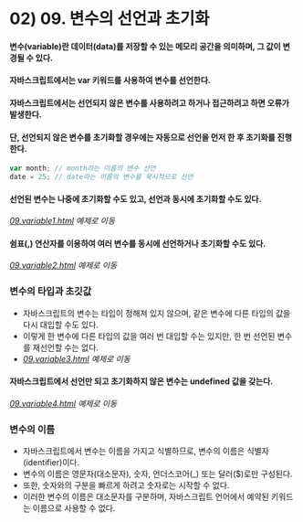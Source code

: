 # 02) 09. 변수의 선언과 초기화

#### 변수(variable)란 데이터(data)를 저장할 수 있는 메모리 공간을 의미하며, 그 값이 변경될 수 있다.
#### 자바스크립트에서는 var 키워드를 사용하여 변수를 선언한다.
#### 자바스크립트에서는 선언되지 않은 변수를 사용하려고 하거나 접근하려고 하면 오류가 발생한다.
#### 단, 선언되지 않은 변수를 초기화할 경우에는 자동으로 선언을 먼저 한 후 초기화를 진행한다.

```js
var month; // month라는 이름의 변수 선언
date = 25; // date라는 이름의 변수를 묵시적으로 선언
```
#### 선언된 변수는 나중에 초기화할 수도 있고, 선언과 동시에 초기화할 수도 있다.
_[09.variable1.html](https://github.com/DaaEun/Studying-JavaScript/blob/main/section02.dataType/section02.example/09.variable1.html) 예제로 이동_

#### 쉼표(,) 연산자를 이용하여 여러 변수를 동시에 선언하거나 초기화할 수도 있다.
_[09.variable2.html](https://github.com/DaaEun/Studying-JavaScript/blob/main/section02.dataType/section02.example/09.variable2.html) 예제로 이동_

### 변수의 타입과 초깃값
- 자바스크립트의 변수는 타입이 정해져 있지 않으며, 같은 변수에 다른 타입의 값을 다시 대입할 수도 있다.
- 이렇게 한 변수에 다른 타입의 값을 여러 번 대입할 수는 있지만, 한 번 선언된 변수를 재선언할 수는 없다.
- _[09.variable3.html](https://github.com/DaaEun/Studying-JavaScript/blob/main/section02.dataType/section02.example/09.variable3.html) 예제로 이동_


#### 자바스크립트에서 선언만 되고 초기화하지 않은 변수는 undefined 값을 갖는다.
_[09.variable4.html](https://github.com/DaaEun/Studying-JavaScript/blob/main/section02.dataType/section02.example/09.variable4.html) 예제로 이동_


### 변수의 이름
- 자바스크립트에서 변수는 이름을 가지고 식별하므로, 변수의 이름은 식별자(identifier)이다.
- 변수의 이름은 영문자(대소문자), 숫자, 언더스코어(_) 또는 달러($)로만 구성된다.
- 또한, 숫자와의 구분을 빠르게 하려고 숫자로는 시작할 수 없다.
- 이러한 변수의 이름은 대소문자를 구분하며, 자바스크립트 언어에서 예약된 키워드는 이름으로 사용할 수 없다. 
